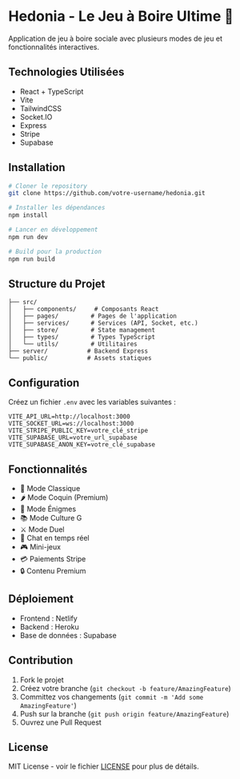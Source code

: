 # Hedonia - Le Jeu à Boire Ultime 🍻

Application de jeu à boire sociale avec plusieurs modes de jeu et fonctionnalités interactives.

## Technologies Utilisées

- React + TypeScript
- Vite
- TailwindCSS
- Socket.IO
- Express
- Stripe
- Supabase

## Installation

```bash
# Cloner le repository
git clone https://github.com/votre-username/hedonia.git

# Installer les dépendances
npm install

# Lancer en développement
npm run dev

# Build pour la production
npm run build
```

## Structure du Projet

```
├── src/
│   ├── components/     # Composants React
│   ├── pages/         # Pages de l'application
│   ├── services/      # Services (API, Socket, etc.)
│   ├── store/         # State management
│   ├── types/         # Types TypeScript
│   └── utils/         # Utilitaires
├── server/           # Backend Express
└── public/           # Assets statiques
```

## Configuration

Créez un fichier `.env` avec les variables suivantes :

```env
VITE_API_URL=http://localhost:3000
VITE_SOCKET_URL=ws://localhost:3000
VITE_STRIPE_PUBLIC_KEY=votre_clé_stripe
VITE_SUPABASE_URL=votre_url_supabase
VITE_SUPABASE_ANON_KEY=votre_clé_supabase
```

## Fonctionnalités

- 🎲 Mode Classique
- 🌶️ Mode Coquin (Premium)
- 🧩 Mode Énigmes
- 📚 Mode Culture G
- ⚔️ Mode Duel
- 💬 Chat en temps réel
- 🎮 Mini-jeux
- 💳 Paiements Stripe
- 🔒 Contenu Premium

## Déploiement

- Frontend : Netlify
- Backend : Heroku
- Base de données : Supabase

## Contribution

1. Fork le projet
2. Créez votre branche (`git checkout -b feature/AmazingFeature`)
3. Committez vos changements (`git commit -m 'Add some AmazingFeature'`)
4. Push sur la branche (`git push origin feature/AmazingFeature`)
5. Ouvrez une Pull Request

## License

MIT License - voir le fichier [LICENSE](LICENSE) pour plus de détails.